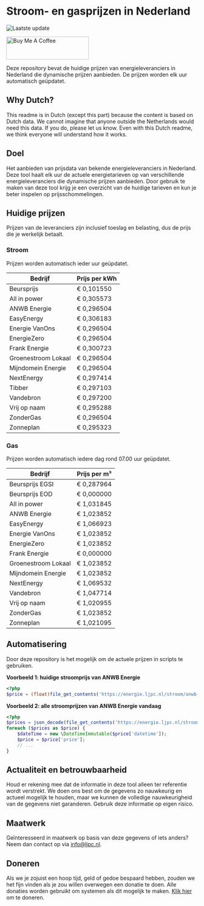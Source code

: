 # Stroom- en gasprijzen in Nederland

![Laatste update](https://img.shields.io/badge/laatste%20update-2023--08--05%2000%3A00%20CET-brightgreen)

<a href="https://www.buymeacoffee.com/Lars-" target="_blank"><img src="https://cdn.buymeacoffee.com/buttons/v2/default-orange.png" alt="Buy Me A Coffee" height="60" style="height: 60px !important;width: 217px !important;" ></a>

Deze repository bevat de huidige prijzen van energieleveranciers in Nederland die dynamische prijzen aanbieden. De prijzen worden elk uur automatisch geüpdatet.

## Why Dutch?

This readme is in Dutch (except this part) because the content is based on Dutch data. We cannot imagine that anyone outside the Netherlands would need this data. If you do, please let us know. Even with this Dutch readme, we think
everyone will understand how it works.

## Doel

Het aanbieden van prijsdata van bekende energieleveranciers in Nederland. Deze tool haalt elk uur de actuele energietarieven op van verschillende energieleveranciers die dynamische prijzen aanbieden. Door gebruik te maken van deze tool
krijg je een overzicht van de huidige tarieven en kun je beter inspelen op prijsschommelingen.

## Huidige prijzen

Prijzen van de leveranciers zijn inclusief toeslag en belasting, dus de prijs die je werkelijk betaalt.

### Stroom

Prijzen worden automatisch ieder uur geüpdatet.

 Bedrijf | Prijs per kWh 
---------|---------------
Beursprijs | € 0,101550
All in power | € 0,305573
ANWB Energie | € 0,296504
EasyEnergy | € 0,306183
Energie VanOns | € 0,296504
EnergieZero | € 0,296504
Frank Energie | € 0,300723
Groenestroom Lokaal | € 0,296504
Mijndomein Energie | € 0,296504
NextEnergy | € 0,297414
Tibber | € 0,297103
Vandebron | € 0,297200
Vrij op naam | € 0,295288
ZonderGas | € 0,296504
Zonneplan | € 0,295323


### Gas

Prijzen worden automatisch iedere dag rond 07.00 uur geüpdatet.

 Bedrijf | Prijs per m³ 
---------|--------------
Beursprijs EGSI | € 0,287964
Beursprijs EOD | € 0,000000
All in power | € 1,031845
ANWB Energie | € 1,023852
EasyEnergy | € 1,066923
Energie VanOns | € 1,023852
EnergieZero | € 1,023852
Frank Energie | € 0,000000
Groenestroom Lokaal | € 1,023852
Mijndomein Energie | € 1,023852
NextEnergy | € 1,069532
Vandebron | € 1,047714
Vrij op naam | € 1,020955
ZonderGas | € 1,023852
Zonneplan | € 1,021095


## Automatisering

Door deze repository is het mogelijk om de actuele prijzen in scripts te gebruiken.

**Voorbeeld 1: huidige stroomprijs van ANWB Energie**

```php
<?php
$price = (float)file_get_contents('https://energie.ljpc.nl/stroom/anwb-energie-nu.txt');

```

**Voorbeeld 2: alle stroomprijzen van ANWB Energie vandaag**

```php
<?php
$prices = json_decode(file_get_contents('https://energie.ljpc.nl/stroom/all-in-power-vandaag.json'),true);
foreach ($prices as $price) {
    $dateTime = new \DateTimeImmutable($price['datetime']);
    $price = $price['price'];
    // ...
}
```

## Actualiteit en betrouwbaarheid

Houd er rekening mee dat de informatie in deze tool alleen ter referentie wordt verstrekt. We doen ons best om de gegevens zo nauwkeurig en actueel mogelijk te houden, maar we kunnen de volledige nauwkeurigheid van de gegevens niet
garanderen. Gebruik deze informatie op eigen risico.

## Maatwerk

Geïnteresseerd in maatwerk op basis van deze gegevens of iets anders? Neem dan contact op
via [info@ljpc.nl](mailto:info@ljpc.nl?subject=Energie%20prijzen).

## Doneren

Als we je zojuist een hoop tijd, geld of gedoe bespaard hebben, zouden we het fijn vinden als je zou willen overwegen een
donatie te doen. Alle donaties worden gebruikt om systemen als dit mogelijk te
maken. [Klik hier](https://www.buymeacoffee.com/Lars-) om te doneren.
